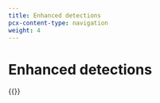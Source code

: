 ```yaml
---
title: Enhanced detections
pcx-content-type: navigation
weight: 4
---
```


# Enhanced detections

{{<directory-listing>}}